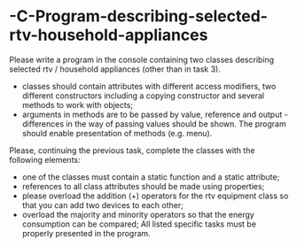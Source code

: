 # -C-Program-describing-selected-rtv-household-appliances
Please write a program in the console containing two classes describing selected rtv / household appliances (other than in task 3).
- classes should contain attributes with different access modifiers, two different constructors including a copying constructor and several methods to work with objects;
- arguments in methods are to be passed by value, reference and output - differences in the way of passing values ​​should be shown.
The program should enable presentation of methods (e.g. menu).
 
Please, continuing the previous task, complete the classes with the following elements:
- one of the classes must contain a static function and a static attribute;
- references to all class attributes should be made using properties;
- please overload the addition (+) operators for the rtv equipment class so that you can add two devices to each other;
- overload the majority and minority operators so that the energy consumption can be compared;
All listed specific tasks must be properly presented in the program.
